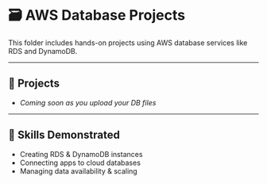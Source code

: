 # 🗃️ AWS Database Projects

This folder includes hands-on projects using AWS database services like RDS and DynamoDB.

---

## 🔸 Projects

- *Coming soon as you upload your DB files*

---

## 🧠 Skills Demonstrated
- Creating RDS & DynamoDB instances
- Connecting apps to cloud databases
- Managing data availability & scaling
